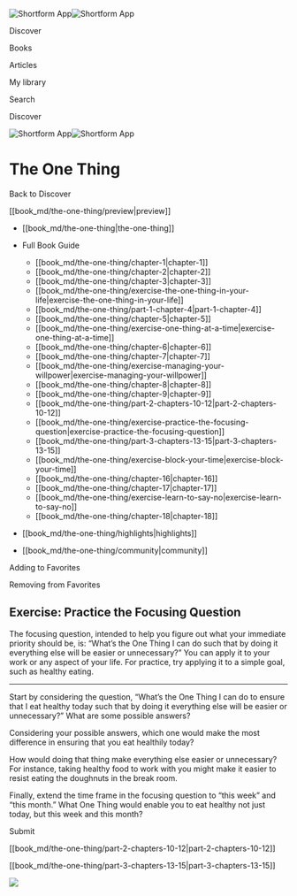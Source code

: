 ![Shortform App](/img/logo.36a2399e.svg)![Shortform App](/img/logo-dark.70c1b072.svg)

Discover

Books

Articles

My library

Search

Discover

![Shortform App](/img/logo.36a2399e.svg)![Shortform App](/img/logo-dark.70c1b072.svg)

# The One Thing

Back to Discover

[[book_md/the-one-thing/preview|preview]]

  * [[book_md/the-one-thing|the-one-thing]]
  * Full Book Guide

    * [[book_md/the-one-thing/chapter-1|chapter-1]]
    * [[book_md/the-one-thing/chapter-2|chapter-2]]
    * [[book_md/the-one-thing/chapter-3|chapter-3]]
    * [[book_md/the-one-thing/exercise-the-one-thing-in-your-life|exercise-the-one-thing-in-your-life]]
    * [[book_md/the-one-thing/part-1-chapter-4|part-1-chapter-4]]
    * [[book_md/the-one-thing/chapter-5|chapter-5]]
    * [[book_md/the-one-thing/exercise-one-thing-at-a-time|exercise-one-thing-at-a-time]]
    * [[book_md/the-one-thing/chapter-6|chapter-6]]
    * [[book_md/the-one-thing/chapter-7|chapter-7]]
    * [[book_md/the-one-thing/exercise-managing-your-willpower|exercise-managing-your-willpower]]
    * [[book_md/the-one-thing/chapter-8|chapter-8]]
    * [[book_md/the-one-thing/chapter-9|chapter-9]]
    * [[book_md/the-one-thing/part-2-chapters-10-12|part-2-chapters-10-12]]
    * [[book_md/the-one-thing/exercise-practice-the-focusing-question|exercise-practice-the-focusing-question]]
    * [[book_md/the-one-thing/part-3-chapters-13-15|part-3-chapters-13-15]]
    * [[book_md/the-one-thing/exercise-block-your-time|exercise-block-your-time]]
    * [[book_md/the-one-thing/chapter-16|chapter-16]]
    * [[book_md/the-one-thing/chapter-17|chapter-17]]
    * [[book_md/the-one-thing/exercise-learn-to-say-no|exercise-learn-to-say-no]]
    * [[book_md/the-one-thing/chapter-18|chapter-18]]
  * [[book_md/the-one-thing/highlights|highlights]]
  * [[book_md/the-one-thing/community|community]]



Adding to Favorites 

Removing from Favorites 

## Exercise: Practice the Focusing Question

The focusing question, intended to help you figure out what your immediate priority should be, is: “What’s the One Thing I can do such that by doing it everything else will be easier or unnecessary?” You can apply it to your work or any aspect of your life. For practice, try applying it to a simple goal, such as healthy eating.

* * *

Start by considering the question, “What’s the One Thing I can do to ensure that I eat healthy today such that by doing it everything else will be easier or unnecessary?” What are some possible answers?

Considering your possible answers, which one would make the most difference in ensuring that you eat healthily today?

How would doing that thing make everything else easier or unnecessary? For instance, taking healthy food to work with you might make it easier to resist eating the doughnuts in the break room.

Finally, extend the time frame in the focusing question to “this week” and “this month.” What One Thing would enable you to eat healthy not just today, but this week and this month?

Submit 

[[book_md/the-one-thing/part-2-chapters-10-12|part-2-chapters-10-12]]

[[book_md/the-one-thing/part-3-chapters-13-15|part-3-chapters-13-15]]

![](https://bat.bing.com/action/0?ti=56018282&Ver=2&mid=3b178ede-b418-4423-9ee4-65179a0755c4&sid=1711133063fa11eebdec89a8b8ae3bbc&vid=171147a063fa11eea7440fcfeb230d96&vids=0&msclkid=N&pi=0&lg=en-US&sw=800&sh=600&sc=24&nwd=1&tl=Shortform%20%7C%20Book&p=https%3A%2F%2Fwww.shortform.com%2Fapp%2Fbook%2Fthe-one-thing%2Fexercise-practice-the-focusing-question&r=&lt=325&evt=pageLoad&sv=1&rn=651891)
